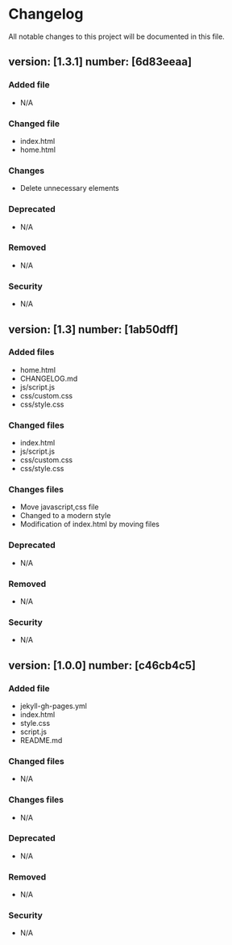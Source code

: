 # Changelog

All notable changes to this project will be documented in this file.
## version: [1.3.1] number: [6d83eeaa]
### Added file
- N/A

### Changed file
- index.html
- home.html

### Changes
- Delete unnecessary elements

### Deprecated
- N/A

### Removed
- N/A

### Security
- N/A

## version: [1.3] number: [1ab50dff]
### Added files
- home.html
- CHANGELOG.md
- js/script.js
- css/custom.css
- css/style.css
  
### Changed files
- index.html
- js/script.js
- css/custom.css
- css/style.css

### Changes files
- Move javascript,css file
- Changed to a modern style 
- Modification of index.html by moving files

### Deprecated
- N/A

### Removed
- N/A

### Security
- N/A

## version: [1.0.0] number: [c46cb4c5]
### Added file
- jekyll-gh-pages.yml
- index.html
- style.css
- script.js
- README.md

### Changed files
- N/A

### Changes files
- N/A

### Deprecated
- N/A

### Removed
- N/A

### Security
- N/A
